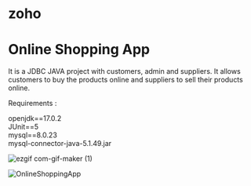 # zoho
# Online Shopping App

It is a JDBC JAVA project with customers, admin and suppliers. It allows customers to buy the products online and suppliers to sell their products online.

Requirements :

openjdk==17.0.2\
JUnit==5\
mysql==8.0.23\
mysql-connector-java-5.1.49.jar


![ezgif com-gif-maker (1)](https://user-images.githubusercontent.com/69042451/166728019-a109577b-ecc4-428e-a7ff-e2c94d6d6c2b.gif)

![OnlineShoppingApp](https://user-images.githubusercontent.com/69042451/165978507-6fda72a9-8da6-4936-b319-c0952755fc86.jpg)

